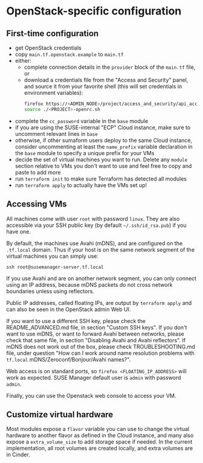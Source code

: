 # OpenStack-specific configuration

## First-time configuration

 - get OpenStack credentials
 - copy `main.tf.openstack.example` to `main.tf`
 - either:
   - complete connection details in the `provider` block of the `main.tf` file, or
   - download a credentials file from the "Access and Security" panel, and source it from your favorite shell (this will set credentials in environment variables):
      ```bash
      firefox https://<ADMIN_NODE>/project/access_and_security/api_access/openrc/
      source ./<PROJECT>-openrc.sh
      ```
 - complete the `cc_password` variable in the `base` module
 - if you are using the SUSE-internal "ECP" Cloud instance, make sure to uncomment relevant lines in `base`
 - otherwise, if other sumaform users deploy to the same Cloud instance, consider uncommenting at least the `name_prefix` variable declaration in the `base` module to specify a unique prefix for your VMs
 - decide the set of virtual machines you want to run. Delete any `module` section relative to VMs you don't want to use and feel free to copy and paste to add more
 - run `terraform init` to make sure Terraform has detected all modules
 - run `terraform apply` to actually have the VMs set up!

## Accessing VMs

All machines come with user `root` with password `linux`. They are also accessible via your SSH public key (by default `~/.ssh/id_rsa.pub`) if you have one.

By default, the machines use Avahi (mDNS), and are configured on the `.tf.local` domain. Thus if your host is on the same network segment of the virtual machines you can simply use:
```
ssh root@susemanager-server.tf.local
```

If you use Avahi and are on another network segment, you can only connect using an IP address, because mDNS packets do not cross network boundaries unless using reflectors.

Public IP addresses, called floating IPs, are output by `terraform apply` and can also be seen in the OpenStack admin Web UI.

If you want to use a different SSH key, please check the README_ADVANCED.md file, in section "Custom SSH keys".
If you don't want to use mDNS, or want to forward Avahi between networks, please check that same file, in section "Disabling Avahi and Avahi reflectors".
If mDNS does not work out of the box, please check TROUBLESHOOTING.md file, under question "How can I work around name resolution problems with `tf.local` mDNS/Zeroconf/Bonjour/Avahi names?".

Web access is on standard ports, so `firefox <FLOATING_IP_ADDRESS>` will work as expected. SUSE Manager default user is `admin` with password `admin`.

Finally, you can use the Openstack web console to access your VM.


## Customize virtual hardware

Most modules expose a `flavor` variable you can use to change the virtual hardware to another flavor as defined in the Cloud instance, and many also expose a `extra_volume_size` to add storage space if needed. In the current implementation, all root volumes are created locally, and extra volumes are in Cinder.

